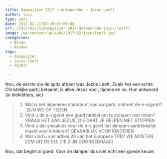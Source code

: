 ```yaml
---
title: Dampwijzer 2017 – Antwoorden – Jezus Leeft
author: lucy
type: post
date: 2017-02-21T08:39:07+00:00
url: /2017/02/21/dampwijzer-2017-antwoorden-jezus-leeft/
image: /wp-content/uploads/2017/02/jezusleeft.jpg
categories:
  - Blogs
  - Nieuws
tags:
  - dampwijzer
  - jezus leeft
  - tk2017

---
```

Nou, de eerste die de spits afbeet was Jezus Leeft. Zoals het een echte Christelijke partij betaamt, is alles Jezus voor, tijdens en na. Hun antwoord (in blokletters, sic)

>   1. Wat is het algemene standpunt van uw partij omtrent de e-sigaret?  ZIJN WE OP TEGEN
>   2. Vind u de e-sigaret een goed middel om te stoppen met roken? VRAAG HET AAN JEZUS, DIE GAAT JE HELPEN MET STOPPEN
>   3. Vind u dat smaakjes voor de e-sigaret het dampen aantrekkelijk maakt voor kinderen? GEVAARLIJK VOOR KINDEREN
>   4. Wat vind u van artikel 20 van het Europese TPD? WE MOETEN ZSM UIT DE EU, DIE ZIJN DOORGEDRAAID

Nou, dat begint al goed. Voor de damper dus niet echt een goede keuze.